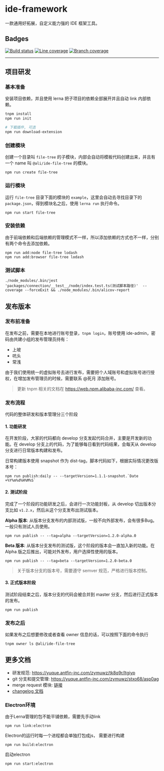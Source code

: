 # ide-framework

一款通用好拓展，自定义能力强的 IDE 框架工具。

## Badges

[![Build status][build-status-image]][aone-ci-url]
[![Line coverage][line-coverage-image]][aone-ci-url]
[![Branch coverage][branch-coverage-image]][aone-ci-url]

[aone-ci-url]: https://aone-api.alibaba-inc.com/ak/testservice/api/badge/link?repo=git@gitlab.alibaba-inc.com:kaitian/ide-framework.git
[build-status-image]: https://aone-api.alibaba-inc.com/ak/testservice/api/badge/query?repo=git@gitlab.alibaba-inc.com:kaitian/ide-framework.git&type=%E6%9E%84%E5%BB%BA%E7%8A%B6%E6%80%81
[line-coverage-image]: https://aone-api.alibaba-inc.com/ak/testservice/api/badge/query?repo=git@gitlab.alibaba-inc.com:kaitian/ide-framework.git&type=%E5%8D%95%E6%B5%8B%E8%A1%8C%E8%A6%86%E7%9B%96%E7%8E%87
[branch-coverage-image]: https://aone-api.alibaba-inc.com/ak/testservice/api/badge/query?repo=git@gitlab.alibaba-inc.com:kaitian/ide-framework.git&type=%E5%8D%95%E6%B5%8B%E5%88%86%E6%94%AF%E8%A6%86%E7%9B%96%E7%8E%87

--------------------

## 项目研发
### 基本准备
安装项目依赖，并且使用 lerna 把子项目的依赖全部展开并且自动 link 内部依赖。

```bash
tnpm install
npm run init

# 下载插件, 可选
npm run download-extension
```

### 创建模块
创建一个目录叫 `file-tree` 的子模块，内部会自动将模板代码创建出来，并且有一个 name 叫 `@ali/ide-file-tree` 的模块。

```
npm run create file-tree
```

### 运行模块
运行 `file-tree` 目录下面的模块的 `example`，这里会自动去寻找目录下的 `package.json`，得到模块名之后，使用 `lerna run` 执行命令。 

```
npm run start file-tree
```

### 安装依赖
由于前端依赖和后端依赖的管理模式不一样，所以添加依赖的方式也不一样，分别有两个命令去添加依赖。

```
npm run add:node file-tree lodash
npm run add:browser file-tree lodash
```

### 测试脚本
`./node_modules/.bin/jest 'packages/connection/__test__/node/index.test.ts(测试脚本路径)'  --coverage --forceExit && ./node_modules/.bin/alicov-report`

## 发布版本

### 发布前准备

在发布之前，需要在本地进行账号登录，`tnpm login`，账号使用 ide-admin，密码由共建小组的发布管理员持有：
- 上坡
- 吭头
- 常浅

由于我们使用统一的虚拟账号去进行发布，需要把个人域账号和虚拟账号进行授权，在增加发布管理员的时候，需要联系 @死月 添加账号。

> 更新 tnpm 相关的文档在 https://web.npm.alibaba-inc.com/ 查看。

### 发布流程
代码的整体研发和版本管理分三个阶段

#### 1. 功能研发
在开发阶段，大家的代码都向 develop 分支发起代码合并，主要是开发新的功能。在 develop 分支上的代码，为了能够每日看到代码结果，会每天从 develop 分支进行日常版本构建和发布。

日常构建版本使用 snapshot 作为 dist-tag，脚本代码如下，根据实际情况更改版本号：

```
npm run publish:daily -- --targetVersion=1.1.1-snapshot.`Date +%Y%m%d%H%M%S`
```

#### 2. 测试阶段
完成了一个阶段的功能研发之后，会进行一次功能封板，从 develop 切出版本分支比如 `v1.2.x`，然后从这个分支发布出测试版本。

**Alpha 版本**: 从版本分支发布的内部测试版，一般不向外部发布，会有很多Bug。一般只有测试人员使用。

```
npm run publish -- --tag=alpha --targetVersion=1.2.0-alpha.0
```

**Beta 版本**: 从版本分支发布的测试版，这个阶段的版本会一直加入新的功能。在 Alpha 版之后推出，可能对外发布，用户选择性使用的版本。

```
npm run publish -- --tag=beta --targetVersion=1.2.0-beta.0
```

> 关于版本分支的版本号，需要遵守 semver 规范，严格进行版本控制。

#### 3. 正式版本阶段

测试阶段结束之后，版本分支的代码会被合并到 master 分支，然后进行正式版本的发布。

```
npm run publish
```


### 发布之后
如果发布之后想要修改或者查看 owner 信息的话，可以按照下面的命令执行

```
tnpm owner ls @ali/ide-file-tree
```


## 更多文档
- 研发规范: https://yuque.antfin-inc.com/zymuwz/tk8q9r/ltgiyp
- git 分支和提交管理: https://yuque.antfin-inc.com/zymuwz/stxo68/asp0ag
- merge request 模块: [链接](/merge_request_template.md)
- [changelog 文档](https://yuque.antfin-inc.com/zymuwz/ezg0nz)


### Electron环境

由于Lerna管理的包不能平铺依赖，需要先手动link

````
npm run link:electron
````

Electron的运行时每一个进程都会单独打包成js， 需要进行构建

````
npm run build:electron
````

启动electron

````
npm run start:electron
````
